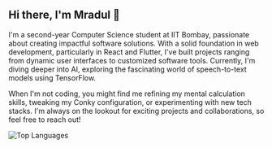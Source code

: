 ## Hi there, I'm Mradul 👋


I'm a second-year Computer Science student at IIT Bombay, passionate about creating impactful software solutions. With a solid foundation in web development, particularly in React and Flutter, I've built projects ranging from dynamic user interfaces to customized software tools. Currently, I'm diving deeper into AI, exploring the fascinating world of speech-to-text models using TensorFlow.

When I'm not coding, you might find me refining my mental calculation skills, tweaking my Conky configuration, or experimenting with new tech stacks. I'm always on the lookout for exciting projects and collaborations, so feel free to reach out!



![Top Languages](https://github-readme-stats.vercel.app/api/top-langs/?username=mradul-001&theme=aura)
<!--- ![GitHub Stats](https://github-readme-stats.vercel.app/api?username=mradul-001&show_icons=true&theme=aura)

<!--- [![GitHub Streak](https://streak-stats.demolab.com?user=mradul-001&theme=tokyonight)](https://git.io/streak-stats)
